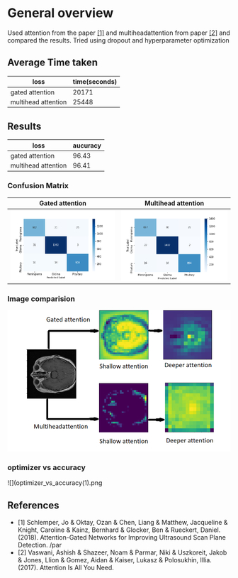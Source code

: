 # General overview
Used attention from the paper [[1]](#1) and multiheadattention from paper [[2]](#2) and compared the results. Tried using dropout and hyperparameter optimization 

## Average Time taken

loss  | time(seconds)
--- | --- 
gated attention | 20171
multihead attention | 25448

## Results

loss  | aucuracy
--- | --- 
gated attention | 96.43 
multihead attention | 96.41

### Confusion Matrix



Gated attention            |  Multihead attention
:-------------------------:|:-------------------------:
![](gated-attention.png)  |  ![](multihead-attention.png)


### Image comparision
![](comaprision.png)

### optimizer vs accuracy
![](optimizer_vs_accuracy(1).png
## References
- [1]</a> Schlemper, Jo & Oktay, Ozan & Chen, Liang & Matthew, Jacqueline & Knight, Caroline & Kainz, Bernhard & Glocker, Ben & Rueckert, Daniel. (2018). Attention-Gated Networks for Improving Ultrasound Scan Plane Detection. /par
- <a id="2">[2]</a> Vaswani, Ashish & Shazeer, Noam & Parmar, Niki & Uszkoreit, Jakob & Jones, Llion & Gomez, Aidan & Kaiser, Lukasz & Polosukhin, Illia. (2017). Attention Is All You Need. 
